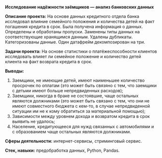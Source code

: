 **Исследование надёжности заёмщиков — анализ банковских данных**

**Описание проекта:**
На основе данных кредитного отдела банка исследовал влияние семейного положения и
количества детей на факт погашения кредита в срок. Была получена информация о
данных. Определены и обработаны пропуски. Заменены типы данных на соответствующие
хранящимся данным. Удалены дубликаты. Категоризованы данные. Один датафрейм декомпозирован на три.

**Задачи проекта:**
На основе статистики о платёжеспособности клиентов исследовать влияет ли семейное положение и количество детей клиента на факт возврата кредита в срок.

**Выводы:**  
1. Заемщики, не имеющие детей, имеют наименьшее количество просрочек по оплатам (это может быть связяно с тем, что заемщики с детьми имеют больше непредвиденных расходов);  
2. Заемщики, никогда в браке не состоявшие, чаще остальных являются должниками (это может быть связано с тем, что они не имеют совместного бюджета с кем-то, в случае непредвиденной ситуации им не к кому обратиться за материальной помощью);  
3. Зависимости между уровнем дохода и возвратом кредита в срок выявить не удалось;  
4. Население, кредитующееся для нужд связанных с автомобилями и с образованием чаще остальных являются должниками.  

**Сферы деятельности:** интернет-сервисы, стриминговый сервис.

**Стек, навыки:** предобработка данных, Python, Pandas.
